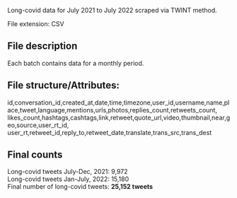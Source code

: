 Long-covid data for July 2021 to July 2022 scraped via TWINT method.

File extension: CSV
## File description
Each batch contains data for a monthly period.

## File structure/Attributes: 
id,conversation_id,created_at,date,time,timezone,user_id,username,name,place,tweet,language,mentions,urls,photos,replies_count,retweets_count,
likes_count,hashtags,cashtags,link,retweet,quote_url,video,thumbnail,near,geo,source,user_rt_id,
user_rt,retweet_id,reply_to,retweet_date,translate,trans_src,trans_dest

## Final counts
Long-covid tweets July-Dec, 2021: 9,972 <br>
Long-covid tweets Jan-July, 2022: 15,180 <br>
Final number of long-covid tweets: **25,152 tweets**

